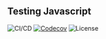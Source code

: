 ## Testing Javascript

![CI/CD](https://github.com/SomtoUgeh/testing-javascript/workflows/CI/CD/badge.svg) [![Codecov](https://img.shields.io/codecov/c/github/SomtoUgeh/testing-javascript)](https://codecov.io/gh/SomtoUgeh/testing-javascript) ![License](https://img.shields.io/github/license/SomtoUgeh/testing-javascript)

